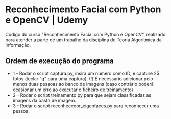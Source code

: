 #  Reconhecimento Facial com Python e OpenCV | Udemy

Código do curso "Reconhecimento Facial com Python e OpenCV", realizado para atender a parte de um trabalho da disciplina de Teoria Algorítmica da Informação.

## Ordem de execução do programa

- 1 - Rodar o script captura.py, insira um número como ID, e capture 25 fotos (teclar "q" para uma captura).
    (!) É necessário adicionar pelo menos duas pessoas ao banco de imagens (caso contrário poderá ocasionar um erro ao executar o ficheiro de treinamento)
- 2 - Rodar o script treinamento.py para que sejam classificadas as imagens da pasta de imagem.
- 3 - Rodar o script reconhecedor_eigenfaces.py para reconhecer uma pessoa.